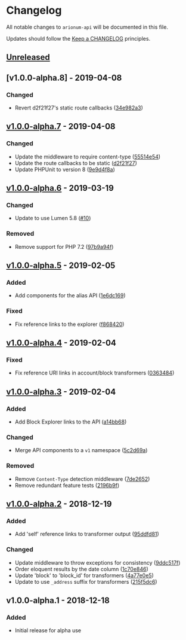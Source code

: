 # Changelog

All notable changes to `arionum-api` will be documented in this file.

Updates should follow the [Keep a CHANGELOG](https://keepachangelog.com) principles.

## [Unreleased]

## [v1.0.0-alpha.8] - 2019-04-08

### Changed

- Revert d2f21f27's static route callbacks ([34e982a3](https://github.com/pxgamer/arionum-api/commit/34e982a3096cb53918b2411e3b42eac1b8863949))

## [v1.0.0-alpha.7] - 2019-04-08

### Changed
- Update the middleware to require content-type ([55514e54](https://github.com/pxgamer/arionum-api/commit/55514e54123cd675142a54f1165401e04a52e99d))
- Update the route callbacks to be static ([d2f21f27](https://github.com/pxgamer/arionum-api/commit/d2f21f2740270298e365a4e0fd84bc393caaad5d))
- Update PHPUnit to version 8 ([9e9d4f8a](https://github.com/pxgamer/arionum-api/commit/9e9d4f8a9e56a0d34c6746ca535074a38b226eca))

## [v1.0.0-alpha.6] - 2019-03-19

### Changed
- Update to use Lumen 5.8 ([#10](https://github.com/pxgamer/arionum-api/issues/10))

### Removed
- Remove support for PHP 7.2 ([97b9a94f](https://github.com/pxgamer/arionum-api/commit/97b9a94ff84657d10939cd5658473d08407e41cc))

## [v1.0.0-alpha.5] - 2019-02-05

### Added
- Add components for the alias API ([1e6dc169](https://github.com/pxgamer/arionum-api/commit/1e6dc169143a44d8c877c950af231a42683cb4f9))

### Fixed
- Fix reference links to the explorer ([f868420](https://github.com/pxgamer/arionum-api/commit/f8684206d54471d06778a50defd6a8482e8728f1))

## [v1.0.0-alpha.4] - 2019-02-04

### Fixed
- Fix reference URI links in account/block transformers ([0363484](https://github.com/pxgamer/arionum-api/commit/036348442ac0e5b1fa6cde49d385d0922be7402b))

## [v1.0.0-alpha.3] - 2019-02-04

### Added
- Add Block Explorer links to the API ([a14bb68](https://github.com/pxgamer/arionum-api/commit/a14bb6847cc6aacd697f2e6dfbf2b25481985aa0))

### Changed
- Merge API components to a `v1` namespace ([5c2d69a](https://github.com/pxgamer/arionum-api/commit/5c2d69a84710f67260b55cee9f8095ea57aae38a))

### Removed
- Remove `Content-Type` detection middleware ([7de2652](https://github.com/pxgamer/arionum-api/commit/7de2652f0485fbfd35f727bcd07ca90ae335d2b6))
- Remove redundant feature tests ([2196b9f](https://github.com/pxgamer/arionum-api/commit/2196b9f687f1d329c90192071d64908cc14b53fb))

## [v1.0.0-alpha.2] - 2018-12-19

### Added
- Add 'self' reference links to transformer output ([95ddfd81](https://github.com/pxgamer/arionum-api/commit/95ddfd811583556481d3f4355d44d66c5dc9ad18))

### Changed
- Update middleware to throw exceptions for consistency ([9ddc517f](https://github.com/pxgamer/arionum-api/commit/9ddc517f2b819e340992f18c37547668759a19e3))
- Order eloquent results by the date column ([1c70e846](https://github.com/pxgamer/arionum-api/commit/1c70e8469c277888a6a987d4b960cc9498d39add))
- Update 'block' to 'block_id' for transformers ([4a77e0e5](https://github.com/pxgamer/arionum-api/commit/4a77e0e59dd747da877fe3c9c2456735e69fffc3))
- Update to use `_address` suffix for transformers ([215f5dc6](https://github.com/pxgamer/arionum-api/commit/215f5dc694f09b036ba6afe4e2f2b3741b8e2234))

## v1.0.0-alpha.1 - 2018-12-18

### Added
- Initial release for alpha use

[Unreleased]: https://github.com/pxgamer/arionum-api/compare/master...develop
[v1.0.0-alpha.7]: https://github.com/pxgamer/arionum-api/compare/v1.0.0-alpha.6...v1.0.0-alpha.7
[v1.0.0-alpha.6]: https://github.com/pxgamer/arionum-api/compare/v1.0.0-alpha.5...v1.0.0-alpha.6
[v1.0.0-alpha.5]: https://github.com/pxgamer/arionum-api/compare/v1.0.0-alpha.4...v1.0.0-alpha.5
[v1.0.0-alpha.4]: https://github.com/pxgamer/arionum-api/compare/v1.0.0-alpha.3...v1.0.0-alpha.4
[v1.0.0-alpha.3]: https://github.com/pxgamer/arionum-api/compare/v1.0.0-alpha.2...v1.0.0-alpha.3
[v1.0.0-alpha.2]: https://github.com/pxgamer/arionum-api/compare/v1.0.0-alpha.1...v1.0.0-alpha.2

